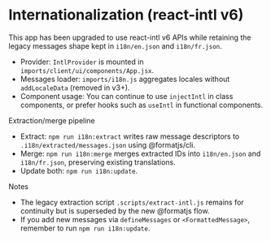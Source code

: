 # Internationalization (react-intl v6)

This app has been upgraded to use react-intl v6 APIs while retaining the legacy messages shape kept in `i18n/en.json` and `i18n/fr.json`.

- Provider: `IntlProvider` is mounted in `imports/client/ui/components/App.jsx`.
- Messages loader: `imports/i18n.js` aggregates locales without `addLocaleData` (removed in v3+).
- Component usage: You can continue to use `injectIntl` in class components, or prefer hooks such as `useIntl` in functional components.

Extraction/merge pipeline
- Extract: `npm run i18n:extract` writes raw message descriptors to `.i18n/extracted/messages.json` using @formatjs/cli.
- Merge: `npm run i18n:merge` merges extracted IDs into `i18n/en.json` and `i18n/fr.json`, preserving existing translations.
- Update both: `npm run i18n:update`.

Notes
- The legacy extraction script `.scripts/extract-intl.js` remains for continuity but is superseded by the new @formatjs flow.
- If you add new messages via `defineMessages` or `<FormattedMessage>`, remember to run `npm run i18n:update`.
